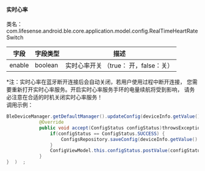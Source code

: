 <a name="FL7ay"></a>
#### 实时心率
类名：com.lifesense.android.ble.core.application.model.config.RealTimeHeartRateSwitch

| 字段 | 字段类型 | 描述 |
| --- | --- | --- |
| enable | boolean | 实时心率开关 （true： 开，false：关） |

*注：实时心率在蓝牙断开连接后会自动关闭，若用户使用过程中断开连接， 您需要重新打开实时心率服务。开启实时心率服务手环的电量续航将受到影响， 请务必注意在合适的时机关闭实时心率服务！<br />调用示例：
```java
BleDeviceManager.getDefaultManager().updateConfig(deviceInfo.getValue().getMac(), dialPlate, new Consumer<ConfigStatus>() {
            @Override
            public void accept(ConfigStatus configStatus)throwsException{   
                if(configStatus == ConfigStatus.SUCCESS) {
                    ConfigsRepository.saveConfig(deviceInfo.getValue().getMac(),config);
                }
                ConfigViewModel.this.configStatus.postValue(configStatus);
            }
}  )  ;
```



